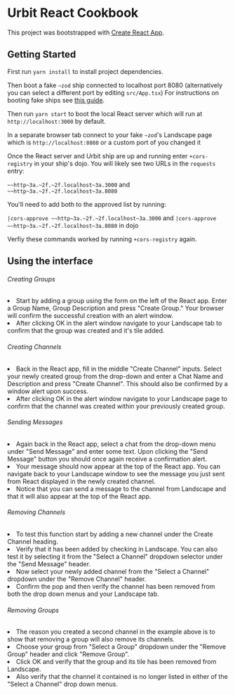 # Urbit React Cookbook

This project was bootstrapped with [Create React App](https://github.com/facebook/create-react-app).

## Getting Started

First run `yarn install` to install project dependencies.

Then boot a fake `~zod` ship connected to localhost port 8080 (alternatively you can select a different port by editing `src/App.tsx`) For instructions on booting fake ships see [this guide](https://github.com/timlucmiptev/gall-guide/blob/62f4647b614dc201796204a0214629375a1a56bb/workflow.md).

Then run `yarn start` to boot the local React server which will run at `http://localhost:3000` by default.

In a separate browser tab connect to your fake `~zod`'s Landscape page which is `http://localhost:8080` or a custom port of you changed it

Once the React server and Urbit ship are up and running enter `+cors-registry` in your ship's dojo. You will likely see two URLs in the `requests` entry:

`~~http~3a.~2f.~2f.localhost~3a.3000`
and
`~~http~3a.~2f.~2f.localhost~3a.8080`

You'll need to add both to the approved list by running:

`|cors-approve ~~http~3a.~2f.~2f.localhost~3a.3000`
and
`|cors-approve ~~http~3a.~2f.~2f.localhost~3a.8080` in dojo

Verfiy these commands worked by running `+cors-registry` again.

## Using the interface

###### Creating Groups

<li>Start by adding a group using the form on the left of the React app. Enter a Group Name, Group Description and press "Create Group." Your browser will confirm the successful creation with an alert window.<br>
<li>After clicking OK in the alert window navigate to your Landscape tab to confirm that the group was created and it's tile added.<br>

###### Creating Channels

<li>Back in the React app, fill in the middle "Create Channel" inputs. Select your newly created group from the drop-down and enter a Chat Name and Description and press "Create Channel". This should also be confirmed by a window alert upon success.<br>
<li>After clicking OK in the alert window navigate to your Landscape page to confirm that the channel was created within your previously created group.<br>

###### Sending Messages

<li>Again back in the React app, select a chat from the drop-down menu under "Send Message" and enter some text. Upon clicking the "Send Message" button you should once again receive a confirmation alert.<br>
<li>Your message should now appear at the top of the React app. You can navigate back to your Landscape window to see the message you just sent from React displayed in the newly created channel.<br>
<li>Notice that you can send a message to the channel from Landscape and that it will also appear at the top of the React app.<br>

###### Removing Channels

<li>To test this function start by adding a new channel under the Create Channel heading.<br>
<li>Verify that it has been added by checking in Landscape. You can also test it by selecting it from the "Select a Channel" dropdown selector under the "Send Message" header.<br>
<li>Now select your newly added channel from the "Select a Channel" dropdown under the "Remove Channel" header.<br>
<li>Confirm the pop and then verify the channel has been removed from both the drop down menus and your Landscape tab.<br>

###### Removing Groups

<li>The reason you created a second channel in the example above is to show that removing a group will also remove its channels.<br>
<li>Choose your group from "Select a Group" dropdown under the "Remove Group" header and click "Remove Group".<br>
<li>Click OK and verify that the group and its tile has been removed from Landscape.<br>
<li>Also verify that the channel it contained is no longer listed in either of the "Select a Channel" drop down menus.<br>
